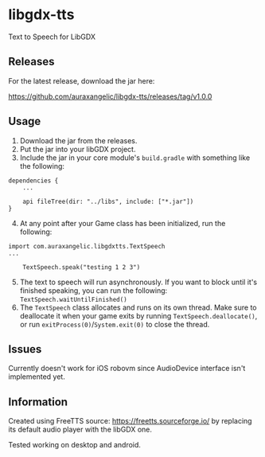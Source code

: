 # libgdx-tts
Text to Speech for LibGDX

## Releases

For the latest release, download the jar here:

https://github.com/auraxangelic/libgdx-tts/releases/tag/v1.0.0

## Usage

1. Download the jar from the releases.
2. Put the jar into your libGDX project.
3. Include the jar in your core module's `build.gradle` with something like the following: 
```
dependencies {
    ...
    
    api fileTree(dir: "../libs", include: ["*.jar"])
}
```
4. At any point after your Game class has been initialized, run the following:
```
import com.auraxangelic.libgdxtts.TextSpeech
...

    TextSpeech.speak("testing 1 2 3")
```
5. The text to speech will run asynchronously. If you want to block until it's finished speaking, you can run the following: `TextSpeech.waitUntilFinished()`
6. The `TextSpeech` class allocates and runs on its own thread. Make sure to deallocate it when your game exits by running `TextSpeech.deallocate()`, or run `exitProcess(0)`/`System.exit(0)` to close the thread.

## Issues
Currently doesn't work for iOS robovm since AudioDevice interface isn't implemented yet.

## Information
Created using FreeTTS source: https://freetts.sourceforge.io/ by replacing its default audio player with the libGDX one.

Tested working on desktop and android.

